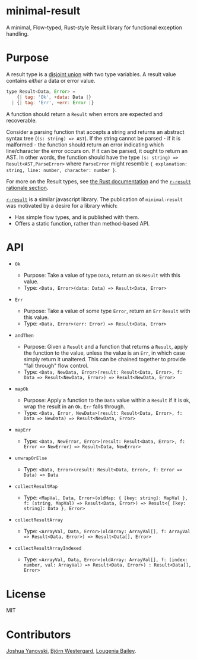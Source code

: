 # minimal-result

A minimal, Flow-typed, Rust-style Result library for functional exception handling.

# Purpose

A result type is a [disjoint union](https://flow.org/en/docs/types/unions/) with two type variables. A result value contains _either_ a data or error value.

```js
type Result<Data, Error> =
    {| tag: 'Ok', +data: Data |}
  | {| tag: 'Err', +err: Error |}
```

A function should return a `Result` when errors are expected and recoverable.

Consider a parsing function that accepts a string and returns an abstract syntax tree (`(s: string) => AST`). If the string cannot be parsed - if it is malformed - the function should return an error indicating which line/character the error occurs on. If it can be parsed, it ought to return an AST. In other words, the function should have the type `(s: string) => Result<AST,ParseError>` where `ParseError` might resemble `{ explanation: string, line: number, character: number }`.

For more on the Result types, see [the Rust documentation](https://doc.rust-lang.org/std/result/) and the [`r-result` rationale section](https://github.com/Havvy/result#rationale-and-rant-on-error-handling).

[`r-result`](https://github.com/Havvy/result) is a similar javascript library. The publication of `minimal-result` was motivated by a desire for a library which:

- Has simple flow types, and is published with them.
- Offers a static function, rather than method-based API.

# API

- `Ok`
  - Purpose: Take a value of type `Data`, return an `Ok` `Result` with this value.
  - Type: `<Data, Error>(data: Data) => Result<Data, Error>`
- `Err`
  - Purpose: Take a value of some type `Error`, return an `Err` `Result` with this value.
  - Type: `<Data, Error>(err: Error) => Result<Data, Error>`
- `andThen`
  - Purpose: Given a `Result` and a function that returns a `Result`, apply the function to the value, unless the value is an `Err`, in which case simply return it unaltered. This can be chained together to provide "fall through" flow control.
  - Type: `<Data, NewData, Error>(result: Result<Data, Error>, f: Data => Result<NewData, Error>) => Result<NewData, Error>`

- `mapOk`
  - Purpose: Apply a function to the `Data` value within a `Result` if it is `Ok`, wrap the result in an `Ok`. `Err` falls through.
  - Type: `<Data, Error, NewData>(result: Result<Data, Error>, f: Data => NewData) => Result<NewData, Error>`
- `mapErr`
  - Type: `<Data, NewError, Error>(result: Result<Data, Error>, f: Error => NewError) => Result<Data, NewError>`
- `unwrapOrElse`
  - Type: `<Data, Error>(result: Result<Data, Error>, f: Error => Data) => Data`
- `collectResultMap`
  - Type: `<MapVal, Data, Error>(oldMap: { [key: string]: MapVal }, f: (string, MapVal) => Result<Data, Error>) => Result<{ [key: string]: Data }, Error>`
- `collectResultArray`
  - Type: `<ArrayVal, Data, Error>(oldArray: ArrayVal[], f: ArrayVal => Result<Data, Error>) => Result<Data[], Error>`
- `collectResultArrayIndexed`
  - Type: `<ArrayVal, Data, Error>(oldArray: ArrayVal[], f: (index: number, val: ArrayVal) => Result<Data, Error>) : Result<Data[], Error>`


# License

MIT

# Contributors

[Joshua Yanovski](https://github.com/pythonesque), [Björn Westergard](https://github.com/bwestergard), [Lougenia Bailey](https://github.com/lougeniac64).
